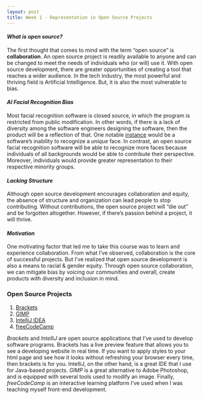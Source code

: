 ```yaml
---
layout: post
title: Week 1 - Representation in Open Source Projects
---
```


#### *What is open source?*
The first thought that comes to mind with the term “open source” is **collaboration**. An open source project is readily available to anyone and can be changed to meet the needs of individuals who (or will) use it. With open source development, there are greater opportunities of creating a tool that reaches a wider audience. In the tech industry, the most powerful and thriving field is Artificial Intelligence. But, it is also the most vulnerable to bias. 

#### *AI Facial Recognition Bias*
Most facial recognition software is closed source, in which the program is restricted from public modification. In other words, if there is a lack of diversity among the software engineers designing the software, then the product will be a reflection of that. One notable [instance](https://www.nytimes.com/2018/02/09/technology/facial-recognition-race-artificial-intelligence.html) would be a software’s inability to recognize a *unique* face. In contrast, an open source facial recognition software will be able to recognize more faces because individuals of all backgrounds would be able to contribute their perspective. Moreover, individuals would provide greater representation to their respective minority groups.

#### *Lacking Structure*
Although open source development encourages collaboration and equity, the absence of structure and organization can lead people to stop contributing. Without contributions, the open source project will “die out” and be forgotten altogether. However, if there’s passion behind a project, it will thrive. 

#### *Motivation*
One motivating factor that led me to take this course was to learn and experience collaboration. From what I’ve observed, collaboration is the core of successful projects. But I’ve realized that open source development is also a means to racial & gender equity. Through open source collaboration, we can mitigate bias by voicing our communities and overall, create products with diversity and inclusion in mind. 

### Open Source Projects
1. [Brackets](http://brackets.io/)
2. [GIMP](https://www.gimp.org/)
3. [IntelliJ IDEA](https://www.jetbrains.com/idea/)
4. [freeCodeCamp](https://www.freecodecamp.org/learn/)

*Brackets* and *IntelliJ* are open source applications that I’ve used to develop software programs. Brackets has a live preview feature that allows you to see a developing website in real time. If you want to apply styles to your html page and see how it looks without refreshing your browser every time, then brackets is for you. IntelliJ, on the other hand, is a great IDE that I use for Java-based projects. *GIMP* is a great alternative to Adobe Photoshop, and is equipped with several tools used to modify an image. Finally, *freeCodeCamp* is an interactive learning platform I’ve used when I was teaching myself front-end development. 
